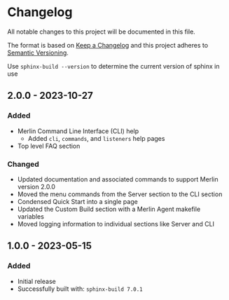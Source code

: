 # Changelog
All notable changes to this project will be documented in this file.

The format is based on [Keep a Changelog](http://keepachangelog.com/en/1.0.0/)
and this project adheres to [Semantic Versioning](http://semver.org/spec/v2.0.0.html).

Use `sphinx-build --version` to determine the current version of sphinx in use

## 2.0.0 - 2023-10-27

### Added 

- Merlin Command Line Interface (CLI) help
  - Added `cli`, `commands`, and `listeners` help pages
- Top level FAQ section

### Changed

- Updated documentation and associated commands to support Merlin version 2.0.0
- Moved the menu commands from the Server section to the CLI section
- Condensed Quick Start into a single page
- Updated the Custom Build section with a Merlin Agent makefile variables
- Moved logging information to individual sections like Server and CLI

## 1.0.0 - 2023-05-15

### Added

- Initial release
- Successfully built with: `sphinx-build 7.0.1`